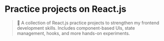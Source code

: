 # Practice projects on React.js

>🚀 A collection of React.js practice projects to strengthen my frontend development skills. Includes component-based UIs, state management, hooks, and more hands-on experiments.
